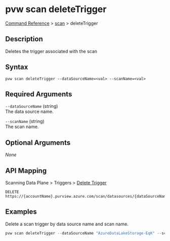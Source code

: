 # pvw scan deleteTrigger
[Command Reference](../../../README.md#command-reference) > [scan](./main.md) > deleteTrigger

## Description
Deletes the trigger associated with the scan

## Syntax
```
pvw scan deleteTrigger --dataSourceName=<val> --scanName=<val>
```

## Required Arguments
`--dataSourceName` (string)  
The data source name.

`--scanName` (string)  
The scan name.

## Optional Arguments
*None*

## API Mapping
Scanning Data Plane > Triggers > [Delete Trigger](https://docs.microsoft.com/en-us/rest/api/purview/scanningdataplane/triggers/delete-trigger)
```
DELETE https://{accountName}.purview.azure.com/scan/datasources/{dataSourceName}/scans/{scanName}/triggers/default
```

## Examples
Delete a scan trigger by data source name and scan name.
```powershell
pvw scan deleteTrigger --dataSourceName "AzureDataLakeStorage-EqK" --scanName "Scan-xTh"
```
